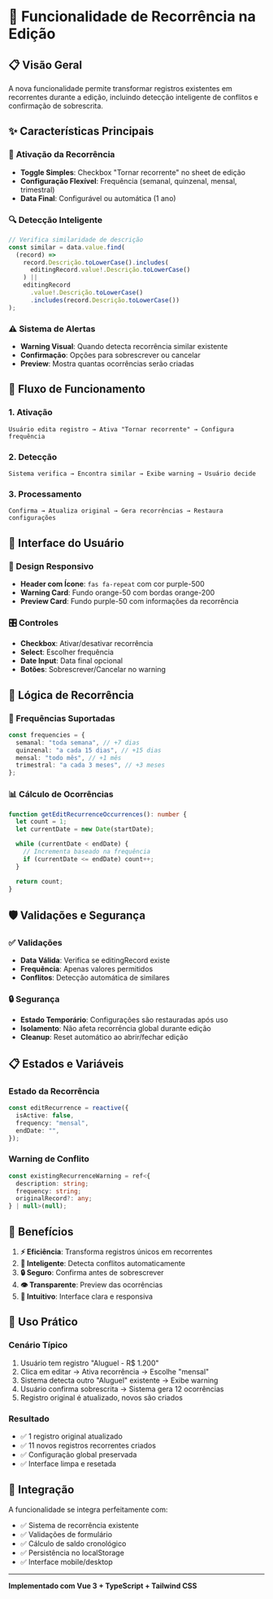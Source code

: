 # 🔄 Funcionalidade de Recorrência na Edição

## 📋 Visão Geral

A nova funcionalidade permite transformar registros existentes em recorrentes durante a edição, incluindo detecção inteligente de conflitos e confirmação de sobrescrita.

## ✨ Características Principais

### 🎯 **Ativação da Recorrência**

- **Toggle Simples**: Checkbox "Tornar recorrente" no sheet de edição
- **Configuração Flexível**: Frequência (semanal, quinzenal, mensal, trimestral)
- **Data Final**: Configurável ou automática (1 ano)

### 🔍 **Detecção Inteligente**

```typescript
// Verifica similaridade de descrição
const similar = data.value.find(
  (record) =>
    record.Descrição.toLowerCase().includes(
      editingRecord.value!.Descrição.toLowerCase()
    ) ||
    editingRecord
      .value!.Descrição.toLowerCase()
      .includes(record.Descrição.toLowerCase())
);
```

### ⚠️ **Sistema de Alertas**

- **Warning Visual**: Quando detecta recorrência similar existente
- **Confirmação**: Opções para sobrescrever ou cancelar
- **Preview**: Mostra quantas ocorrências serão criadas

## 🔧 Fluxo de Funcionamento

### 1. **Ativação**

```
Usuário edita registro → Ativa "Tornar recorrente" → Configura frequência
```

### 2. **Detecção**

```
Sistema verifica → Encontra similar → Exibe warning → Usuário decide
```

### 3. **Processamento**

```
Confirma → Atualiza original → Gera recorrências → Restaura configurações
```

## 📱 Interface do Usuário

### **🎨 Design Responsivo**

- **Header com Ícone**: `fas fa-repeat` com cor purple-500
- **Warning Card**: Fundo orange-50 com bordas orange-200
- **Preview Card**: Fundo purple-50 com informações da recorrência

### **🎛️ Controles**

- **Checkbox**: Ativar/desativar recorrência
- **Select**: Escolher frequência
- **Date Input**: Data final opcional
- **Botões**: Sobrescrever/Cancelar no warning

## 🔄 Lógica de Recorrência

### **📅 Frequências Suportadas**

```typescript
const frequencies = {
  semanal: "toda semana", // +7 dias
  quinzenal: "a cada 15 dias", // +15 dias
  mensal: "todo mês", // +1 mês
  trimestral: "a cada 3 meses", // +3 meses
};
```

### **📊 Cálculo de Ocorrências**

```typescript
function getEditRecurrenceOccurrences(): number {
  let count = 1;
  let currentDate = new Date(startDate);

  while (currentDate < endDate) {
    // Incrementa baseado na frequência
    if (currentDate <= endDate) count++;
  }

  return count;
}
```

## 🛡️ Validações e Segurança

### **✅ Validações**

- **Data Válida**: Verifica se editingRecord existe
- **Frequência**: Apenas valores permitidos
- **Conflitos**: Detecção automática de similares

### **🔒 Segurança**

- **Estado Temporário**: Configurações são restauradas após uso
- **Isolamento**: Não afeta recorrência global durante edição
- **Cleanup**: Reset automático ao abrir/fechar edição

## 📋 Estados e Variáveis

### **Estado da Recorrência**

```typescript
const editRecurrence = reactive({
  isActive: false,
  frequency: "mensal",
  endDate: "",
});
```

### **Warning de Conflito**

```typescript
const existingRecurrenceWarning = ref<{
  description: string;
  frequency: string;
  originalRecord?: any;
} | null>(null);
```

## 🎯 Benefícios

1. **⚡ Eficiência**: Transforma registros únicos em recorrentes
2. **🧠 Inteligente**: Detecta conflitos automaticamente
3. **🔒 Seguro**: Confirma antes de sobrescrever
4. **👁️ Transparente**: Preview das ocorrências
5. **🎨 Intuitivo**: Interface clara e responsiva

## 🚀 Uso Prático

### **Cenário Típico**

1. Usuário tem registro "Aluguel - R$ 1.200"
2. Clica em editar → Ativa recorrência → Escolhe "mensal"
3. Sistema detecta outro "Aluguel" existente → Exibe warning
4. Usuário confirma sobrescrita → Sistema gera 12 ocorrências
5. Registro original é atualizado, novos são criados

### **Resultado**

- ✅ 1 registro original atualizado
- ✅ 11 novos registros recorrentes criados
- ✅ Configuração global preservada
- ✅ Interface limpa e resetada

## 🔧 Integração

A funcionalidade se integra perfeitamente com:

- ✅ Sistema de recorrência existente
- ✅ Validações de formulário
- ✅ Cálculo de saldo cronológico
- ✅ Persistência no localStorage
- ✅ Interface mobile/desktop

---

**Implementado com Vue 3 + TypeScript + Tailwind CSS**
